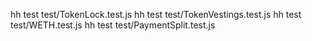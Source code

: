 hh test test/TokenLock.test.js
hh test test/TokenVestings.test.js
hh test test/WETH.test.js
hh test test/PaymentSplit.test.js
